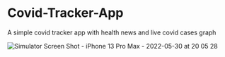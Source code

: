 # Covid-Tracker-App
A simple covid tracker app with health news and live covid cases graph

![Simulator Screen Shot - iPhone 13 Pro Max - 2022-05-30 at 20 05 28](https://user-images.githubusercontent.com/103166939/171016308-6d54018a-4a16-424f-9342-d1271b1723f6.png)
